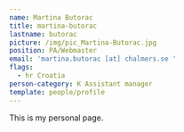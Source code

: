 ```yaml
---
name: Martina Butorac
title: martina-butorac
lastname: butorac
picture: /img/pic_Martina-Butorac.jpg
position: PA/Webmaster
email: 'martina.butorac [at] chalmers.se '
flags:
  - hr Croatia
person-category: K Assistant manager
template: people/profile
---
```

This is my personal page.
